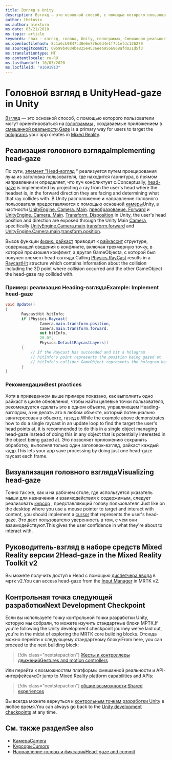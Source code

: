 ```yaml
---
title: Взгляд в Unity
description: Взгляд — это основной способ, с помощью которого пользователи могут ориентироваться на голограммы, создаваемые приложением в смешанной реальности.
author: thetuvix
ms.author: alexturn
ms.date: 03/21/2018
ms.topic: article
keywords: глаз — взгляд, голова, Unity, голограмма, Смешанная реальность
ms.openlocfilehash: 8c1a6cb0847cd0e6e776c6d4e1f7c1efdc126279
ms.sourcegitcommit: 09599b4034be825e4536eeb9566968afd021d5f3
ms.translationtype: MT
ms.contentlocale: ru-RU
ms.lasthandoff: 10/03/2020
ms.locfileid: "91691913"
---
```

# <a name="head-gaze-in-unity"></a><span data-ttu-id="9532a-104">Головной взгляд в Unity</span><span class="sxs-lookup"><span data-stu-id="9532a-104">Head-gaze in Unity</span></span>

<span data-ttu-id="9532a-105">[Взгляд](../../design/gaze-and-commit.md) — это основной способ, с помощью которого пользователи могут ориентироваться на [голограммы](../../discover/hologram.md) , создаваемые приложением в [смешанной реальности](../../discover/mixed-reality.md).</span><span class="sxs-lookup"><span data-stu-id="9532a-105">[Gaze](../../design/gaze-and-commit.md) is a primary way for users to target the [holograms](../../discover/hologram.md) your app creates in [Mixed Reality](../../discover/mixed-reality.md).</span></span>


## <a name="implementing-head-gaze"></a><span data-ttu-id="9532a-106">Реализация головного взгляда</span><span class="sxs-lookup"><span data-stu-id="9532a-106">Implementing head-gaze</span></span>

<span data-ttu-id="9532a-107">По сути, [элемент "Head-взгляд](../../design/gaze-and-commit.md) " реализуется путем проецирования луча из заголовка пользователя, где находится гарнитура, в прямом направлении и определяет, что луч конфликтует с.</span><span class="sxs-lookup"><span data-stu-id="9532a-107">Conceptually, [head-gaze](../../design/gaze-and-commit.md) is implemented by projecting a ray from the user's head where the headset is, in the forward direction they are facing and determining what that ray collides with.</span></span>
<span data-ttu-id="9532a-108">В Unity расположение и направление головного пользователя предоставляются с помощью основной [камеры](camera-in-unity.md)Unity, в частности [UnityEngine. Camera. Main](https://docs.unity3d.com/ScriptReference/Camera-main.html). [преобразование. Forward](https://docs.unity3d.com/ScriptReference/Transform-forward.html) и [UnityEngine. Camera. Main](https://docs.unity3d.com/ScriptReference/Camera-main.html). [Transform. Disposition](https://docs.unity3d.com/ScriptReference/Transform-position.html).</span><span class="sxs-lookup"><span data-stu-id="9532a-108">In Unity, the user's head position and direction are exposed through the Unity Main [Camera](camera-in-unity.md), specifically [UnityEngine.Camera.main](https://docs.unity3d.com/ScriptReference/Camera-main.html).[transform.forward](https://docs.unity3d.com/ScriptReference/Transform-forward.html) and [UnityEngine.Camera.main](https://docs.unity3d.com/ScriptReference/Camera-main.html).[transform.position](https://docs.unity3d.com/ScriptReference/Transform-position.html).</span></span>

<span data-ttu-id="9532a-109">Вызов функции [физик. райкаст](https://docs.unity3d.com/ScriptReference/Physics.Raycast.html) приводит к [райкассит](https://docs.unity3d.com/ScriptReference/RaycastHit.html) структуре, содержащей сведения о конфликте, включая трехмерную точку, в которой произошел конфликт, а другая GameObjectа, с которой был получен элемент head-взгляда.</span><span class="sxs-lookup"><span data-stu-id="9532a-109">Calling [Physics.RayCast](https://docs.unity3d.com/ScriptReference/Physics.Raycast.html) results in a [RaycastHit](https://docs.unity3d.com/ScriptReference/RaycastHit.html) structure which contains information about the collision including the 3D point where collision occurred and the other GameObject the head-gaze ray collided with.</span></span>

### <a name="example-implement-head-gaze"></a><span data-ttu-id="9532a-110">Пример: реализация Heading-взгляда</span><span class="sxs-lookup"><span data-stu-id="9532a-110">Example: Implement head-gaze</span></span>

```cs
void Update()
{
       RaycastHit hitInfo;
       if (Physics.Raycast(
               Camera.main.transform.position,
               Camera.main.transform.forward,
               out hitInfo,
               20.0f,
               Physics.DefaultRaycastLayers))
       {
           // If the Raycast has succeeded and hit a hologram
           // hitInfo's point represents the position being gazed at
           // hitInfo's collider GameObject represents the hologram being gazed at
       }
}
```

### <a name="best-practices"></a><span data-ttu-id="9532a-111">Рекомендации</span><span class="sxs-lookup"><span data-stu-id="9532a-111">Best practices</span></span>

<span data-ttu-id="9532a-112">Хотя в приведенном выше примере показано, как выполнить одно райкаст в цикле обновления, чтобы найти целевые точки пользователя, рекомендуется сделать это в одном объекте, управляющем Heading-взглядом, а не делать это в любом объекте, который потенциально заинтересован в объекте, газед в.</span><span class="sxs-lookup"><span data-stu-id="9532a-112">While the example above demonstrates how to do a single raycast in an update loop to find the target the user's head points at, it is recommended to do this in a single object managing head-gaze instead of doing this in any object that is potentially interested in the object being gazed at.</span></span> <span data-ttu-id="9532a-113">Это позволяет приложению сохранять обработку, выполняя только один заголовок-взгляд, райкаст каждый кадр.</span><span class="sxs-lookup"><span data-stu-id="9532a-113">This lets your app save processing by doing just one head-gaze raycast each frame.</span></span>

## <a name="visualizing-head-gaze"></a><span data-ttu-id="9532a-114">Визуализация головного взгляда</span><span class="sxs-lookup"><span data-stu-id="9532a-114">Visualizing head-gaze</span></span>

<span data-ttu-id="9532a-115">Точно так же, как и на рабочем столе, где используется указатель мыши для назначения и взаимодействия с содержимым, следует реализовать [курсор](../../design/cursors.md) , представляющий голову пользователя.</span><span class="sxs-lookup"><span data-stu-id="9532a-115">Just like on the desktop where you use a mouse pointer to target and interact with content, you should implement a [cursor](../../design/cursors.md) that represents the user's head-gaze.</span></span> <span data-ttu-id="9532a-116">Это дает пользователю уверенность в том, с чем они взаимодействуют.</span><span class="sxs-lookup"><span data-stu-id="9532a-116">This gives the user confidence in what they're about to interact with.</span></span>

## <a name="head-gaze-in-the-mixed-reality-toolkit-v2"></a><span data-ttu-id="9532a-117">Руководитель-взгляд в наборе средств Mixed Reality версии 2</span><span class="sxs-lookup"><span data-stu-id="9532a-117">Head-gaze in the Mixed Reality Toolkit v2</span></span>
<span data-ttu-id="9532a-118">Вы можете получить доступ к Head с помощью [диспетчера ввода](https://microsoft.github.io/MixedRealityToolkit-Unity/Documentation/Input/Overview.html) в мртк v2.</span><span class="sxs-lookup"><span data-stu-id="9532a-118">You can access head-gaze from the [Input Manager](https://microsoft.github.io/MixedRealityToolkit-Unity/Documentation/Input/Overview.html) in MRTK v2.</span></span>

## <a name="next-development-checkpoint"></a><span data-ttu-id="9532a-119">Контрольная точка следующей разработки</span><span class="sxs-lookup"><span data-stu-id="9532a-119">Next Development Checkpoint</span></span>

<span data-ttu-id="9532a-120">Если вы используете точку контрольной точки разработки Unity, которую мы собрали, то можете изучить стандартные блоки МРТК.</span><span class="sxs-lookup"><span data-stu-id="9532a-120">If you're following the Unity development checkpoint journey we've laid out, you're in the midst of exploring the MRTK core building blocks.</span></span> <span data-ttu-id="9532a-121">Отсюда можно перейти к следующему стандартному блоку:</span><span class="sxs-lookup"><span data-stu-id="9532a-121">From here, you can proceed to the next building block:</span></span>

> [!div class="nextstepaction"]
> [<span data-ttu-id="9532a-122">Жесты и контроллеры движений</span><span class="sxs-lookup"><span data-stu-id="9532a-122">Gestures and motion controllers</span></span>](gestures-and-motion-controllers-in-unity.md)

<span data-ttu-id="9532a-123">Или перейти к возможностям платформы смешанной реальности и API-интерфейсам:</span><span class="sxs-lookup"><span data-stu-id="9532a-123">Or jump to Mixed Reality platform capabilities and APIs:</span></span>

> [!div class="nextstepaction"]
> <span data-ttu-id="9532a-124">[общие возможности](shared-experiences-in-unity.md);</span><span class="sxs-lookup"><span data-stu-id="9532a-124">[Shared experiences](shared-experiences-in-unity.md)</span></span>

<span data-ttu-id="9532a-125">Вы всегда можете вернуться к [контрольным точкам разработки Unity](unity-development-overview.md#2-core-building-blocks) в любое время.</span><span class="sxs-lookup"><span data-stu-id="9532a-125">You can always go back to the [Unity development checkpoints](unity-development-overview.md#2-core-building-blocks) at any time.</span></span>

## <a name="see-also"></a><span data-ttu-id="9532a-126">См. также раздел</span><span class="sxs-lookup"><span data-stu-id="9532a-126">See also</span></span>
* [<span data-ttu-id="9532a-127">Камера</span><span class="sxs-lookup"><span data-stu-id="9532a-127">Camera</span></span>](camera-in-unity.md)
* [<span data-ttu-id="9532a-128">Курсоры</span><span class="sxs-lookup"><span data-stu-id="9532a-128">Cursors</span></span>](../../design/cursors.md)
* [<span data-ttu-id="9532a-129">Направление головы и фиксация</span><span class="sxs-lookup"><span data-stu-id="9532a-129">Head-gaze and commit</span></span>](../../design/gaze-and-commit.md)
